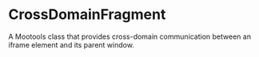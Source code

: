 CrossDomainFragment
===================

A Mootools class that provides cross-domain communication between an iframe element and its parent window.
